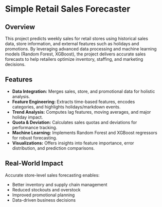 # Simple Retail Sales Forecaster

## Overview

This project predicts weekly sales for retail stores using historical sales data, store information, and external features such as holidays and promotions. By leveraging advanced data processing and machine learning models (Random Forest, XGBoost), the project delivers accurate sales forecasts to help retailers optimize inventory, staffing, and marketing decisions.

## Features

- **Data Integration:** Merges sales, store, and promotional data for holistic analysis.
- **Feature Engineering:** Extracts time-based features, encodes categories, and highlights holidays/markdown events.
- **Trend Analysis:** Computes lag features, moving averages, and major holiday impact.
- **Quota & Deviation:** Calculates sales quotas and deviations for performance tracking.
- **Machine Learning:** Implements Random Forest and XGBoost regressors for robust forecasting.
- **Visualizations:** Offers insights into feature importance, error distribution, and prediction comparisons.

## Real-World Impact

Accurate store-level sales forecasting enables:
- Better inventory and supply chain management
- Reduced stockouts and overstock
- Improved promotional planning
- Data-driven business decisions
